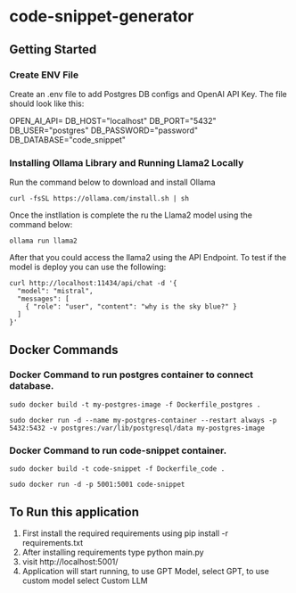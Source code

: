 # code-snippet-generator

## Getting Started

### Create ENV File
Create an .env file to add Postgres DB configs and OpenAI API Key. The file should look like this:

OPEN_AI_API=<Insert OpenAI Key>
DB_HOST="localhost"
DB_PORT="5432"
DB_USER="postgres"
DB_PASSWORD="password"
DB_DATABASE="code_snippet"

### Installing Ollama Library and Running Llama2 Locally
Run the command below to download and install Ollama
```
curl -fsSL https://ollama.com/install.sh | sh
```

Once the instllation is complete the ru the Llama2 model using the command below:
```
ollama run llama2
```

After that you could access the llama2 using the API Endpoint. To test if the model is deploy you can use the following:
```
curl http://localhost:11434/api/chat -d '{
  "model": "mistral",
  "messages": [
    { "role": "user", "content": "why is the sky blue?" }
  ]
}'
```

## Docker Commands

### Docker Command to run postgres container to connect database.
```
sudo docker build -t my-postgres-image -f Dockerfile_postgres .
```

```
sudo docker run -d --name my-postgres-container --restart always -p 5432:5432 -v postgres:/var/lib/postgresql/data my-postgres-image
```

### Docker Command to run code-snippet container.
```
sudo docker build -t code-snippet -f Dockerfile_code .
```

```
sudo docker run -d -p 5001:5001 code-snippet
```

## To Run this application

1. First install the required requirements using pip install -r requirements.txt
2. After installing requirements type
   python main.py
3. visit
   http://localhost:5001/
4. Application will start running, to use GPT Model, select GPT, to use custom model select Custom LLM
